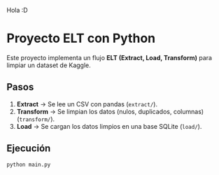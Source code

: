 Hola :D
# Proyecto ELT con Python

Este proyecto implementa un flujo **ELT (Extract, Load, Transform)** para limpiar un dataset de Kaggle.

## Pasos
1. **Extract** → Se lee un CSV con pandas (`extract/`).
2. **Transform** → Se limpian los datos (nulos, duplicados, columnas) (`transform/`).
3. **Load** → Se cargan los datos limpios en una base SQLite (`load/`).

## Ejecución
```bash
python main.py
